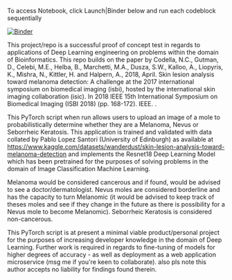 To access Notebook, click Launch|Binder below and run each codeblock sequentially

[![Binder](https://mybinder.org/badge_logo.svg)](https://mybinder.org/v2/gh/sachabeaumier/melanoma-mole-checker.git/HEAD)


This project/repo is a successful proof of concept test in regards to applications of Deep Learning engineering on problems within the domain of Bioinformatics. This repo builds on the paper by Codella, N.C., Gutman, D., Celebi, M.E., Helba, B., Marchetti, M.A., Dusza, S.W., Kalloo, A., Liopyris, K., Mishra, N., Kittler, H. and Halpern, A., 2018, April. Skin lesion analysis toward melanoma detection: A challenge at the 2017 international symposium on biomedical imaging (isbi), hosted by the international skin imaging collaboration (isic). In 2018 IEEE 15th International Symposium on Biomedical Imaging (ISBI 2018) (pp. 168-172). IEEE. .

This PyTorch script when run allows users to upload an image of a mole to probabilistically determine whether they are a Melanoma, Nevus or Seborrheic Keratosis. This application is trained and validated with data collated by Pablo Lopez Santori (University of Edinburgh) as available at https://www.kaggle.com/datasets/wanderdust/skin-lesion-analysis-toward-melanoma-detection and implements the Resnet18 Deep Learning Model which has been pretrained for the purposes of solving problems in the domain of Image Classification Machine Learning.

Melanoma would be considered cancerous and if found, would be advised to see a doctor/dermatologist. Nevus moles are considered borderline and has the capacity to turn Melanomic (it would be advised to keep track of theses moles and see if they change in the future as there is possibility for a Nevus mole to become Melanomic). Seborrheic Keratosis is considered non-cancerous.

This PyTorch script is at present a minimal viable product/personal project for the purposes of increasing developer knowledge in the domain of Deep Learning. Further work is required in regards to fine-tuning of models for higher degrees of accuracy - as well as deployment as a web application microservice (msg me if you're keen to collaborate). also pls note this  author accepts no liability for findings found therein.
